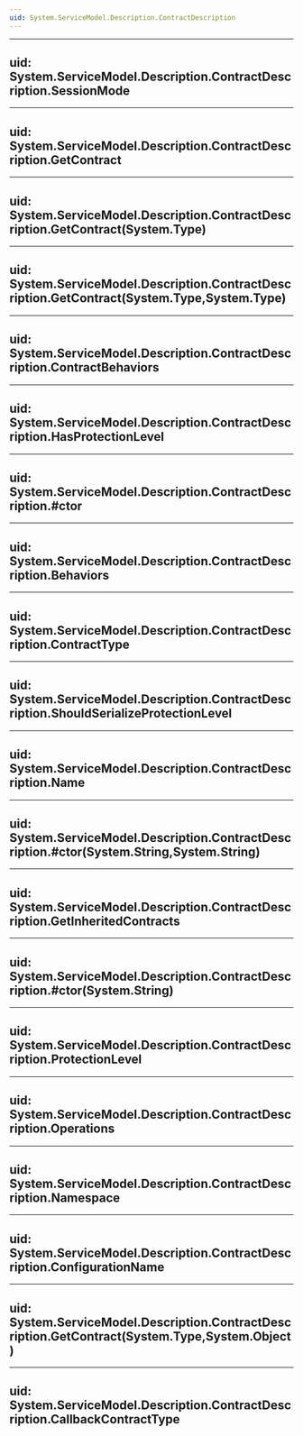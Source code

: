 ```yaml
---
uid: System.ServiceModel.Description.ContractDescription
---
```


---
uid: System.ServiceModel.Description.ContractDescription.SessionMode
---

---
uid: System.ServiceModel.Description.ContractDescription.GetContract
---

---
uid: System.ServiceModel.Description.ContractDescription.GetContract(System.Type)
---

---
uid: System.ServiceModel.Description.ContractDescription.GetContract(System.Type,System.Type)
---

---
uid: System.ServiceModel.Description.ContractDescription.ContractBehaviors
---

---
uid: System.ServiceModel.Description.ContractDescription.HasProtectionLevel
---

---
uid: System.ServiceModel.Description.ContractDescription.#ctor
---

---
uid: System.ServiceModel.Description.ContractDescription.Behaviors
---

---
uid: System.ServiceModel.Description.ContractDescription.ContractType
---

---
uid: System.ServiceModel.Description.ContractDescription.ShouldSerializeProtectionLevel
---

---
uid: System.ServiceModel.Description.ContractDescription.Name
---

---
uid: System.ServiceModel.Description.ContractDescription.#ctor(System.String,System.String)
---

---
uid: System.ServiceModel.Description.ContractDescription.GetInheritedContracts
---

---
uid: System.ServiceModel.Description.ContractDescription.#ctor(System.String)
---

---
uid: System.ServiceModel.Description.ContractDescription.ProtectionLevel
---

---
uid: System.ServiceModel.Description.ContractDescription.Operations
---

---
uid: System.ServiceModel.Description.ContractDescription.Namespace
---

---
uid: System.ServiceModel.Description.ContractDescription.ConfigurationName
---

---
uid: System.ServiceModel.Description.ContractDescription.GetContract(System.Type,System.Object)
---

---
uid: System.ServiceModel.Description.ContractDescription.CallbackContractType
---
